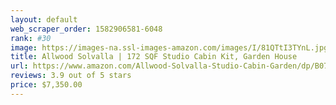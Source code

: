 ```yaml
---
layout: default 
﻿web_scraper_order: 1582906581-6048
rank: #30
image: https://images-na.ssl-images-amazon.com/images/I/81QTtI3TYnL.jpg
title: Allwood Solvalla | 172 SQF Studio Cabin Kit, Garden House
url: https://www.amazon.com/Allwood-Solvalla-Studio-Cabin-Garden/dp/B079HVSYFC/ref=zg_mw_lawn-garden_30?_encoding=UTF8&psc=1&refRID=76Z90TQYXV7BQTWF8V4S
reviews: 3.9 out of 5 stars
price: $7,350.00 
---
```

